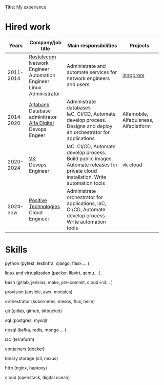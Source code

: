 Title: My experience

# Hired work

| Years     | Company/job title                                            | Main responsibilities                                        | Projects                                     |
| --------- | ------------------------------------------------------------ | ------------------------------------------------------------ | -------------------------------------------- |
| 2011-2014 | [Rostelecom](rt.ru) <br />Network Engineer<br />Automation Engineer<br />Linux Administrator | Administrate and automate services for network engineers and users | [innoprom](https://expo.innoprom.com/)<br /> |
| 2014-2020 | [Alfabank](https://alfabank.ru/) <br />Database adminitrator<br />[Alfa Digital](https://digital.alfabank.ru/)<br />Devops Engeer | Administrate databases<br />IaC, CI/CD, Automate develop process. Designe and deploy an orchestrator for applications | Alfamobile, Alfabuisness, Alfaplatform       |
| 2020-2024 | [VK](vk.company)<br />Devops Engineer                        | IaC, CI/CD, Automate develop process. Build public images. Automate releases for private cloud installation. Write automation tools | vk cloud                                     |
| 2024-now  | [Positive Technologies](https://www.ptsecurity.com/)<br />Cloud Engineer | Administrate orchestrator for applications, IaC, CI/CD, Automate develop process. Write automation tools |                                              |

# Skills

python (pytest, testinfra, django, flask ... )

linux and virtualization (packer, libvirt, qemu... )

bash (gitlab, jenkins, make, pre-commit, cloud-init... )

provision (ansible, awx,  modules)

orchestrator (kubernetes, mesos, flux, helm)

git (gitlab, github, bitbucket)

sql (postgres, mysql)

nosql (kafka, redis, mongo ... )

iac (terraform)

containers (docker)

binary storage (s3, nexus)

http (nginx, haproxy)

cloud (openstack, digital ocean)
